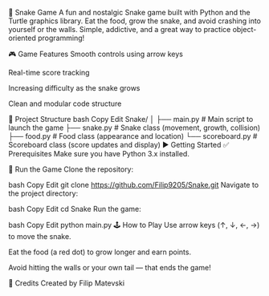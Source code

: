 🐍 Snake Game
A fun and nostalgic Snake game built with Python and the Turtle graphics library. Eat the food, grow the snake, and avoid crashing into yourself or the walls. Simple, addictive, and a great way to practice object-oriented programming!

🎮 Game Features
Smooth controls using arrow keys

Real-time score tracking

Increasing difficulty as the snake grows

Clean and modular code structure

📁 Project Structure
bash
Copy
Edit
Snake/
│
├── main.py           # Main script to launch the game
├── snake.py          # Snake class (movement, growth, collision)
├── food.py           # Food class (appearance and location)
└── scoreboard.py     # Scoreboard class (score updates and display)
▶️ Getting Started
✅ Prerequisites
Make sure you have Python 3.x installed.

🚀 Run the Game
Clone the repository:

bash
Copy
Edit
git clone https://github.com/Filip9205/Snake.git
Navigate to the project directory:

bash
Copy
Edit
cd Snake
Run the game:

bash
Copy
Edit
python main.py
🕹️ How to Play
Use arrow keys (↑, ↓, ←, →) to move the snake.

Eat the food (a red dot) to grow longer and earn points.

Avoid hitting the walls or your own tail — that ends the game!


🙌 Credits
Created by Filip Matevski
